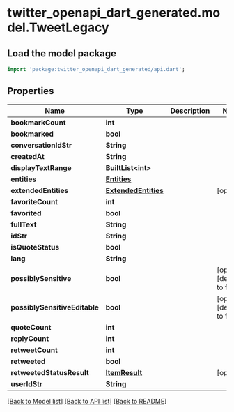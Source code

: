 # twitter_openapi_dart_generated.model.TweetLegacy

## Load the model package
```dart
import 'package:twitter_openapi_dart_generated/api.dart';
```

## Properties
Name | Type | Description | Notes
------------ | ------------- | ------------- | -------------
**bookmarkCount** | **int** |  | 
**bookmarked** | **bool** |  | 
**conversationIdStr** | **String** |  | 
**createdAt** | **String** |  | 
**displayTextRange** | **BuiltList&lt;int&gt;** |  | 
**entities** | [**Entities**](Entities.md) |  | 
**extendedEntities** | [**ExtendedEntities**](ExtendedEntities.md) |  | [optional] 
**favoriteCount** | **int** |  | 
**favorited** | **bool** |  | 
**fullText** | **String** |  | 
**idStr** | **String** |  | 
**isQuoteStatus** | **bool** |  | 
**lang** | **String** |  | 
**possiblySensitive** | **bool** |  | [optional] [default to false]
**possiblySensitiveEditable** | **bool** |  | [optional] [default to false]
**quoteCount** | **int** |  | 
**replyCount** | **int** |  | 
**retweetCount** | **int** |  | 
**retweeted** | **bool** |  | 
**retweetedStatusResult** | [**ItemResult**](ItemResult.md) |  | [optional] 
**userIdStr** | **String** |  | 

[[Back to Model list]](../README.md#documentation-for-models) [[Back to API list]](../README.md#documentation-for-api-endpoints) [[Back to README]](../README.md)


